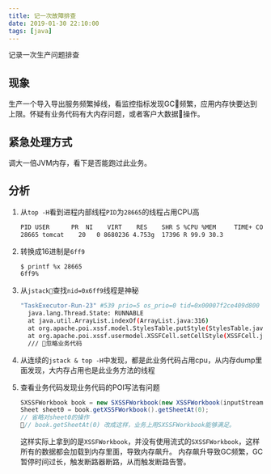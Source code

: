 ```yaml
---
title: 记一次故障排查
date: 2019-01-30 22:10:00
tags: [java]
---
```


记录一次生产问题排查

## 现象

生产一个导入导出服务频繁掉线，看监控指标发现GC频繁，应用内存快要达到上限。怀疑有业务代码有大内存问题，或者客户大数据操作。

<!-- more -->

## 紧急处理方式

调大一倍JVM内存，看下是否能跑过此业务。

## 分析

1. 从`top -H`看到进程内部线程`PID`为`28665`的线程占用CPU高
    ```bash
    PID USER      PR  NI    VIRT    RES    SHR S %CPU %MEM     TIME+ COMMAND
    28665 tomcat    20   0 8680236 4.753g  17396 R 99.9 30.3
    ```

1. 转换成16进制是`6ff9`
    ```bash
    $ printf %x 28665
    6ff9%
    ```
1. 从`jstack`查找`nid=0x6ff9`线程是神秘
    ```bash
    "TaskExecutor-Run-23" #539 prio=5 os_prio=0 tid=0x00007f2ce409d800 nid=0x6ff9 runnable [0x00007f2c68ea3000]
      java.lang.Thread.State: RUNNABLE
      at java.util.ArrayList.indexOf(ArrayList.java:316)
      at org.apache.poi.xssf.model.StylesTable.putStyle(StylesTable.java:247)
      at org.apache.poi.xssf.usermodel.XSSFCell.setCellStyle(XSSFCell.java:502)
      /// 忽略业务代码
    ```
1. 从连续的`jstack & top -H`中发现，都是此业务代码占用cpu，从内存dump里面发现，大内存占用也是此业务方法的线程

1. 查看业务代码发现业务代码的POI写法有问题
    ```java
    SXSSFWorkbook book = new SXSSFWorkbook(new XSSFWorkbook(inputStream), 500);
    Sheet sheet0 = book.getXSSFWorkbook().getSheetAt(0);
    // 省略对sheet0的操作
    // book.getSheetAt(0) 改成这样，业务上用SXSSFWorkbook能够满足。
    ```
    这样实际上拿到的是`XSSFWorkbook`，并没有使用流式的`SXSSFWorkbook`，这样所有的数据都会加载到内存里面，导致内存飙升。
    内存飙升导致GC频繁，GC暂停时间过长，触发断路器断路，从而触发断路告警。